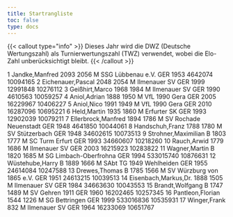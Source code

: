 ```yaml
---
title: Startrangliste
toc: false
type: docs
---
```


{{< callout type="info" >}}
Dieses Jahr wird die DWZ (Deutsche Wertungszahl) als Turnierwertungszahl (TWZ) verwendet, wobei die Elo-Zahl unberücksichtigt bleibt.
{{< /callout >}}

<startrangliste>
1	Jandke,Manfred		2093	2056	M	SSG Lübbenau e.V.	GER	1953	4642074	10094165
2	Eichenauer,Pascal		2048	2054	M	Ilmenauer SV	GER	1999	12991848	10276112
3	Geißhirt,Marco		1968	1984	M	Ilmenauer SV	GER	1990	4610563	10059257
4	Aniol,Adrian		1888	1950	M	VfL 1990 Gera	GER	2005	16229967	10406227
5	Aniol,Nico		1991	1949	M	VfL 1990 Gera	GER	2010	16287096	10695221
6	Held,Martin		1935	1860	M	Erfurter SK	GER	1993	12902039	10079211
7	Ellerbrock,Manfred		1894	1786	M	SV Rochade Neuenstadt	GER	1948	4641850	10044061
8	Handschuh,Franz		1788	1780	M	SV Stützerbach	GER	1948	34602615	10073513
9	Strohner,Maximilian	B	1803	1777	M	SC Turm Erfurt	GER	1993	34660607	10218260
10	Rauch,Arwid		1779	1686	M	Ilmenauer SV	GER	2003	16215923	10283822
11	Wagner,Martin	B	1820	1685	M	SG Limbach-Oberfrohna	GER	1994	533015740	10876631
12	Wüstehube,Harry	B	1889	1666	M	SAbt TG 1949 Wehlheiden	GER	1955	24614084	10247588
13	Drewes,Thomas	B	1785	1566	M	SV Würzburg von 1865 e.V.	GER	1951	24613215	10039513
14	Eisenbach,Markus,Dr.		1888	1505	M	Ilmenauer SV	GER	1984	34663630	10043553
15	Brandt,Wolfgang	B	1747	1489	M	SV Gehren 1911	GER	1960	16202465	10257345
16	Pantleon,Florian		1544	1226	M	SG Bettringen	GER	1999	533016836	10535931
17	Winger,Frank			832	M	Ilmenauer SV	GER	1964	16233069	10651767
</startrangliste>